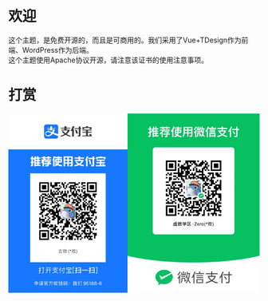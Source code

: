 # 欢迎

<p>
这个主题，是免费开源的，而且是可商用的。我们采用了Vue+TDesign作为前端、WordPress作为后端。
<br>
这个主题使用Apache协议开源，请注意该证书的使用注意事项。
</p>

# 打赏
<div style="display:flex">
    <div>
        <img src="https://github.com/Groupguanfang/TD/blob/Alpha/~Git/alipay.jpg?raw=true" alt="支付宝">
    </div>
    <div>
        <img src="https://github.com/Groupguanfang/TD/blob/Alpha/~Git/wechat.jpg?raw=true" alt="微信">
    </div>
</div>